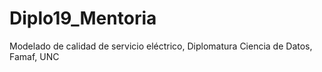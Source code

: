 # Diplo19_Mentoria
Modelado de calidad de servicio eléctrico, Diplomatura Ciencia de Datos, Famaf, UNC
